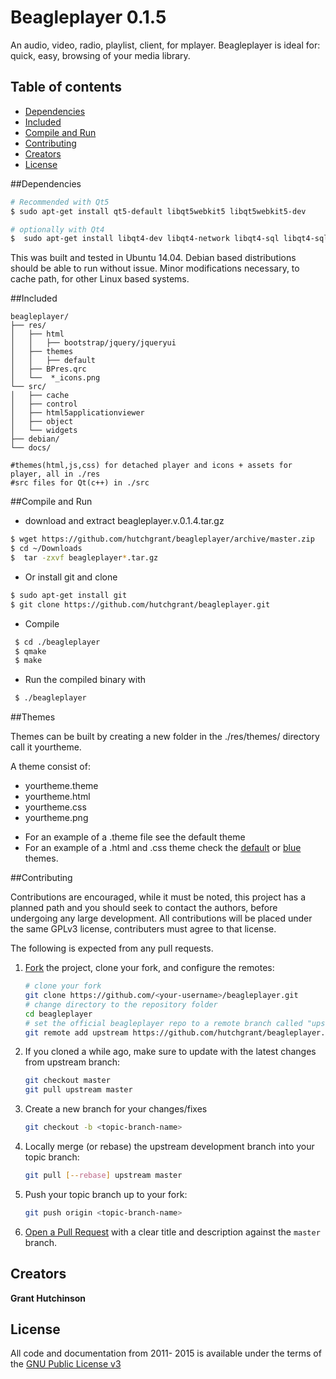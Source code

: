 # Beagleplayer 0.1.5
An audio, video, radio, playlist, client, for mplayer. Beagleplayer is ideal for: quick, easy, browsing of your media library.

## Table of contents

- [Dependencies](#dependencies)
- [Included](#included)
- [Compile and Run](#compile-and-run)
- [Contributing](#contributing)
- [Creators](#creators)
- [License](#license)

##Dependencies

```bash
# Recommended with Qt5
$ sudo apt-get install qt5-default libqt5webkit5 libqt5webkit5-dev

# optionally with Qt4
$  sudo apt-get install libqt4-dev libqt4-network libqt4-sql libqt4-sql-sqlite gcc g++ make qt4-qmake libqt4-webkit
```
This was built and tested in Ubuntu 14.04. Debian based distributions should be able to run without issue.  Minor modifications necessary, to cache path, for other Linux based systems.

##Included
```
beagleplayer/
├── res/
│   ├── html
│   │   ├── bootstrap/jquery/jqueryui
│   ├── themes
│   │   ├── default
│   ├── BPres.qrc
│   └──  *_icons.png
└── src/
│   ├── cache
│   ├── control
│   ├── html5applicationviewer
│   ├── object
│   └── widgets
├── debian/
└── docs/

#themes(html,js,css) for detached player and icons + assets for player, all in ./res
#src files for Qt(c++) in ./src
```

##Compile and Run
- download and extract beagleplayer.v.0.1.4.tar.gz 
```bash
$ wget https://github.com/hutchgrant/beagleplayer/archive/master.zip
$ cd ~/Downloads
$  tar -zxvf beagleplayer*.tar.gz 
```
- Or install git and clone
```bash
$ sudo apt-get install git
$ git clone https://github.com/hutchgrant/beagleplayer.git
```
- Compile
```bash
 $ cd ./beagleplayer
 $ qmake 
 $ make
```
- Run the compiled binary with
```bash
 $ ./beagleplayer
```

##Themes

Themes can be built by creating a new folder in the ./res/themes/ directory call it yourtheme.

A theme consist of: 

* yourtheme.theme 
* yourtheme.html
* yourtheme.css
* yourtheme.png

- For an example of a .theme file see the default theme
- For an example of a .html and .css theme check the [default](https://github.com/hutchgrant/beagleplayer/blob/master/res/themes/default/default.theme) or [blue](https://github.com/hutchgrant/beagleplayer/blob/master/res/themes/blue/blue.html) themes.

##Contributing

Contributions are encouraged, while it must be noted, this project has a planned path and you should seek to contact the authors, before undergoing any large development.  All contributions will be placed under the same GPLv3 license, contributers must agree to that license.

The following is expected from any pull requests.

1. [Fork](http://help.github.com/fork-a-repo/) the project, clone your fork,
   and configure the remotes:

   ```bash
   # clone your fork
   git clone https://github.com/<your-username>/beagleplayer.git
   # change directory to the repository folder
   cd beagleplayer
   # set the official beagleplayer repo to a remote branch called "upstream"
   git remote add upstream https://github.com/hutchgrant/beagleplayer.git
   ```

2. If you cloned a while ago, make sure to update with the latest changes from upstream branch:

   ```bash
   git checkout master
   git pull upstream master
   ```

3. Create a new branch for your changes/fixes

   ```bash
   git checkout -b <topic-branch-name>
   ```

4. Locally merge (or rebase) the upstream development branch into your topic branch:

   ```bash
   git pull [--rebase] upstream master
   ```

6. Push your topic branch up to your fork:

   ```bash
   git push origin <topic-branch-name>
   ```

7. [Open a Pull Request](https://help.github.com/articles/using-pull-requests/)
    with a clear title and description against the `master` branch.

## Creators
**Grant Hutchinson**


## License
All code and documentation from 2011- 2015 is available under the terms of the [GNU Public License v3](http://www.gnu.org/copyleft/gpl.html)

